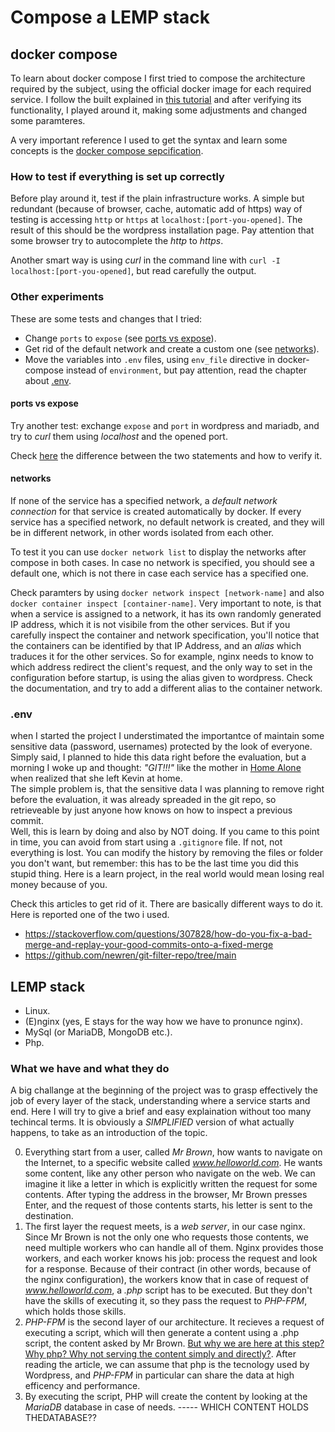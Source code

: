 # Compose a LEMP stack

## docker compose
To learn about docker compose I first tried to compose the architecture required by the subject, using the official docker image for each required service. I follow the built explained in [this tutorial](https://bobcares.com/blog/docker-compose-nginx-php-fpm-mysql-wordpress/) and after verifying its functionality, I played around it, making some adjustments and changed some paramteres. 

A very important reference I used to get the syntax and learn some concepts is the [docker compose sepcification](https://github.com/compose-spec/compose-spec/blob/master/spec.md).

### How to test if everything is set up correctly
Before play around it, test if the plain infrastructure works. A simple but redundant (because of browser, cache, automatic add of https) way of testing is accessing `http` or `https` at `localhost:[port-you-opened]`. The result of this should be the wordpress installation page. Pay attention that some browser try to autocomplete the _http_ to _https_.  

Another smart way is using _curl_ in the command line with `curl -I localhost:[port-you-opened]`, but read carefully the output. 

### Other experiments
These are some tests and changes that I tried:
- Change `ports` to `expose` (see [ports vs expose](#ports-vs-expose)).
- Get rid of the default network and create a custom one (see [networks](#networks)).
- Move the variables into `.env` files, using `env_file` directive in docker-compose instead of `environment`, but pay attention, read the chapter about [.env](#env).

#### ports vs expose
Try another test: exchange `expose` and `port` in wordpress and mariadb, and try to _curl_ them using _localhost_ and the opened port.

Check [here](https://stackoverflow.com/questions/40801772/what-is-the-difference-between-ports-and-expose-in-docker-compose) the difference between the two statements and how to verify it.

#### networks
If none of the service has a specified network, a _default network connection_ for that service is created automatically by docker. If every service has a specified network, no default network is created, and they will be in different network, in other words isolated from each other.

To test it you can use `docker network list` to display the networks after compose in both cases. In case no network is specified, you should see a default one, which is not there in case each service has a specified one.

Check paramters by using `docker network inspect [network-name]` and also `docker container inspect [container-name]`. Very important to note, is that when a service is assigned to a network, it has its own randomly generated IP address, which it is not visibile from the other services. But if you carefully inspect the container and network specification, you'll notice that the containers can be identified by that IP Address, and an _alias_ which traduces it for the other services. So for example, nginx needs to know to which address redirect the client's request, and the only way to set in the configuration before startup, is using the alias given to wordpress. Check the documentation, and try to add a different alias to the container network.

### .env
when I started the project I understimated the importantce of maintain some sensitive data (password, usernames) protected by the look of everyone. Simply said, I planned to hide this data right before the evaluation, but a morning I woke up and thought: _"GIT!!!"_ like the mother in [Home Alone](https://en.wikipedia.org/wiki/Home_Alone) when realized that she left Kevin at home.  
The simple problem is, that the sensitive data I was planning to remove right before the evaluation, it was already spreaded in the git repo, so retrieveable by just anyone how knows on how to inspect a previous commit.  
Well, this is learn by doing and also by NOT doing. If you came to this point in time, you can avoid from start using a `.gitignore` file. If not, not everything is lost. You can modify the history by removing the files or folder you don't want, but remember: this has to be the last time you did this stupid thing. Here is a learn project, in the real world would mean losing real money because of you.

Check this articles to get rid of it. There are basically different ways to do it. Here is reported one of the two i used.
- https://stackoverflow.com/questions/307828/how-do-you-fix-a-bad-merge-and-replay-your-good-commits-onto-a-fixed-merge
- https://github.com/newren/git-filter-repo/tree/main

## LEMP stack
- Linux.
- (E)nginx (yes, E stays for the way how we have to pronunce nginx).
- MySql (or MariaDB, MongoDB etc.).
- Php.

### What we have and what they do
A big challange at the beginning of the project was to grasp effectively the job of every layer of the stack, understanding where a service starts and end. Here I will try to give a brief and easy explaination without too many techincal terms. It is obviously a _SIMPLIFIED_ version of what actually happens, to take as an introduction of the topic.

0) Everything start from a user, called _Mr Brown_, how wants to navigate on the Internet, to a specific website called _www.helloworld.com_. He wants some content, like any other person who navigate on the web. We can imagine it like a letter in which is explicitly written the request for some contents. After typing the address in the browser, Mr Brown presses Enter, and the request of those contents starts, his letter is sent to the destination.
1) The first layer the request meets, is a _web server_, in our case nginx. Since Mr Brown is not the only one who requests those contents, we need multiple workers who can handle all of them. Nginx provides those workers, and each worker knows his job: process the request and look for a response. Because of their contract (in other words, because of the nginx configuration), the workers know that in case of request of _www.helloworld.com_, a _.php_ script has to be executed. But they don't have the skills of executing it, so they pass the request to _PHP-FPM_, which holds those skills.
2) _PHP-FPM_ is the second layer of our architecture. It recieves a request of executing a script, which will then generate a content using a .php script, the content asked by Mr Brown. [But why we are here at this step? Why php? Why not serving the content simply and directly?](https://medium.com/@networsys/what-is-php-how-is-php-used-in-wordpress-a05d32be9531). After reading the article, we can assume that php is the tecnology used by Wordpress, and _PHP-FPM_ in particular can share the data at high efficency and performance.
3) By executing the script, PHP will create the content by looking at the _MariaDB_ database in case of needs. 
----- WHICH CONTENT HOLDS THEDATABASE??

